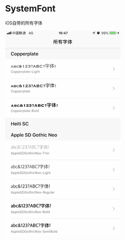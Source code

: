# SystemFont

iOS自带的所有字体

<img src="https://github.com/laofa2012/SystemFont/blob/master/appFont/ReadMeResource/system_font_guide.png" width="375" alt="内容" />
